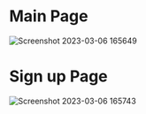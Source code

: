# Main Page #

![Screenshot 2023-03-06 165649](https://user-images.githubusercontent.com/81611974/223098438-ce3cfcd0-8306-48e7-b270-15b84245404f.jpg)

# Sign up Page #


![Screenshot 2023-03-06 165743](https://user-images.githubusercontent.com/81611974/223098457-efc09d99-da31-4353-a63f-bb05d68efd80.jpg)
